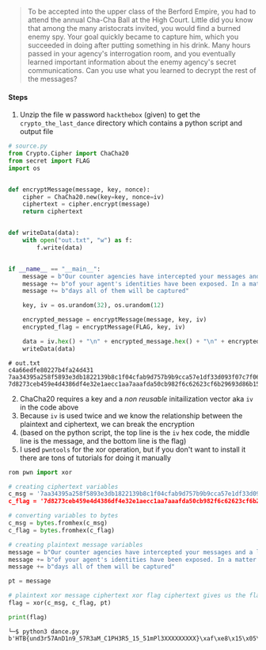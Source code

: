 > To be accepted into the upper class of the Berford Empire, you had to attend the annual Cha-Cha Ball at the High Court. Little did you know that among the many aristocrats invited, you would find a burned enemy spy. Your goal quickly became to capture him, which you succeeded in doing after putting something in his drink. Many hours passed in your agency's interrogation room, and you eventually learned important information about the enemy agency's secret communications. Can you use what you learned to decrypt the rest of the messages?
#### Steps
1. Unzip the file w password `hackthebox` (given) to get the `crypto_the_last_dance` directory which contains a python script and output file
```python
# source.py
from Crypto.Cipher import ChaCha20
from secret import FLAG
import os


def encryptMessage(message, key, nonce):
    cipher = ChaCha20.new(key=key, nonce=iv)
    ciphertext = cipher.encrypt(message)
    return ciphertext


def writeData(data):
    with open("out.txt", "w") as f:
        f.write(data)


if __name__ == "__main__":
    message = b"Our counter agencies have intercepted your messages and a lot "
    message += b"of your agent's identities have been exposed. In a matter of "
    message += b"days all of them will be captured"

    key, iv = os.urandom(32), os.urandom(12)

    encrypted_message = encryptMessage(message, key, iv)
    encrypted_flag = encryptMessage(FLAG, key, iv)

    data = iv.hex() + "\n" + encrypted_message.hex() + "\n" + encrypted_flag.hex()
    writeData(data)
```
```shell
# out.txt
c4a66edfe80227b4fa24d431
7aa34395a258f5893e3db1822139b8c1f04cfab9d757b9b9cca57e1df33d093f07c7f06e06bb6293676f9060a838ea138b6bc9f20b08afeb73120506e2ce7b9b9dcd9e4a421584cfaba2481132dfbdf4216e98e3facec9ba199ca3a97641e9ca9782868d0222a1d7c0d3119b867edaf2e72e2a6f7d344df39a14edc39cb6f960944ddac2aaef324827c36cba67dcb76b22119b43881a3f1262752990
7d8273ceb459e4d4386df4e32e1aecc1aa7aaafda50cb982f6c62623cf6b29693d86b15457aa76ac7e2eef6cf814ae3a8d39c7
```
2. ChaCha20 requires a key and a *non reusable* initailization vector aka `iv` in the code above
3. Because `iv` is used twice and we know the relationship between the plaintext and ciphertext, we can break the encryption
4. (based on the python script, the top line is the `iv` hex code, the middle line is the message, and the bottom line is the flag)
5. I used `pwntools` for the xor operation, but if you don't want to install it there are tons of tutorials for doing it manually
```python
rom pwn import xor

# creating ciphertext variables
c_msg = '7aa34395a258f5893e3db1822139b8c1f04cfab9d757b9b9cca57e1df33d093f07c7f06e06bb6293676f9060a838ea138b6bc9f20b08afeb73120506e2ce7b9b9dcd9e4a421584cfaba248>
c_flag = '7d8273ceb459e4d4386df4e32e1aecc1aa7aaafda50cb982f6c62623cf6b29693d86b15457aa76ac7e2eef6cf814ae3a8d39c7'

# converting variables to bytes
c_msg = bytes.fromhex(c_msg)
c_flag = bytes.fromhex(c_flag)

# creating plaintext message variables
message = b"Our counter agencies have intercepted your messages and a lot "
message += b"of your agent's identities have been exposed. In a matter of "
message += b"days all of them will be captured"

pt = message

# plaintext xor message ciphertext xor flag ciphertext gives us the flag
flag = xor(c_msg, c_flag, pt)

print(flag)

```
```shell
└─$ python3 dance.py
b'HTB{und3r57AnD1n9_57R3aM_C1PH3R5_15_51mPl3XXXXXXXXX}\xaf\xe8\x15\x05\x7fK\xd6\xbdQ\xfb\x1a\xf7\xd3\xa7X0\x95J\x9f\x18\r\xc2u\xbe\xc0\x87\xd9\xf7_/)\x85\xb7\x08\x16\xf8\x9e\x93\x82n\xa1=\x8e\xe7W\xe6B\x9ceC\x95\xb3&\xd6y\x8b\xe2+\xc4\xc2\xfe3\xa0e\x01\xe5\x90\x95\xa9_\x8fh\xabDM|\x86\xd3\x02y\x89\xec\xe0/\xba\xfe\xf2V0f\x19\xa5)\xed\x1f\x06wEA\xc2_\xd0z\xce\x87'
```

